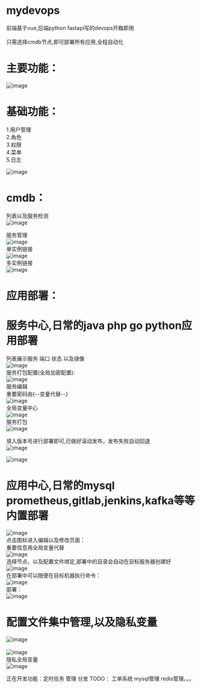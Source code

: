 

# mydevops

前端基于vue,后端python fastapi写的devops开箱即用<br/><br/>
只需选择cmdb节点,即可部署所有应用,全程自动化<br/>

# 主要功能：<br/>
![image](https://user-images.githubusercontent.com/97171025/150096167-9912dd56-8d18-46e3-8753-48563d7090ba.png)

# 基础功能：<br/>
1.用户管理<br/>
2.角色<br/>
3.权限<br/>
4.菜单<br/>
5.日志<br/>

![image](https://user-images.githubusercontent.com/97171025/150096390-c9461c45-6360-4b50-ad5f-c924ba932390.png)<br/>


# cmdb：<br/>
列表以及服务检测<br/>
![image](https://user-images.githubusercontent.com/97171025/150096854-ffa96ec6-2f92-4ead-bf7b-b4d9fc291827.png)<br/>

服务管理<br/>
![image](https://user-images.githubusercontent.com/97171025/150097030-fef25871-c863-448f-89c1-04b23b420118.png)<br/>
单实例链接<br/>
![image](https://user-images.githubusercontent.com/97171025/150097258-3680c6a2-4900-4a3c-9f61-2ba7e69b6892.png)<br/>
多实例链接<br/>
![image](https://user-images.githubusercontent.com/97171025/150097384-48a1b2c7-5d49-4324-9873-aaf7c7a4e5ea.png)<br/>

# 应用部署：<br/>
# 服务中心,日常的java php go python应用部署<br/>
列表展示服务 端口 状态 以及镜像<br/>
![image](https://user-images.githubusercontent.com/97171025/150536548-a1e61636-4d5f-4133-b05d-e9e96a5b47e9.png)<br/>
服务打包配置(全局加密配置):<br/>
![image](https://user-images.githubusercontent.com/97171025/150536897-220d755b-3280-46ee-a77a-32488bcc8df3.png)<br/>
服务编辑<br/> 重要密码由{--变量代替--}<br/>
![image](https://user-images.githubusercontent.com/97171025/150098345-7eea64b9-9114-432f-939f-398dbe51ca29.png)<br/>
全局变量中心<br/>
![image](https://user-images.githubusercontent.com/97171025/150098678-9ae28468-24aa-4b4a-b1f7-04f0a0bec516.png)<br/>
服务打包<br/>
![image](https://user-images.githubusercontent.com/97171025/150537072-c97a109e-f174-47ac-8738-e5211089505a.png)
<br/>


填入版本号进行部署即可,已做好滚动发布，发布失败自动回退<br/>
![image](https://user-images.githubusercontent.com/97171025/150537517-fd94bddf-eb34-44f0-814d-e30dee415e2b.png)<br/>

![image](https://user-images.githubusercontent.com/97171025/150099858-bdbe769b-f5b9-445c-a10c-3d2c853b404e.png)<br/>

# 应用中心,日常的mysql prometheus,gitlab,jenkins,kafka等等内置部署<br/>
![image](https://user-images.githubusercontent.com/97171025/150100372-d96b360d-0473-4620-97f5-51a658fd2c5b.png)<br/>
点击图标进入编辑以及修改页面：<br/>
重要信息用全局变量代替<br/>
![image](https://user-images.githubusercontent.com/97171025/150100658-b450582c-beb5-4814-8e8c-e8696c186d05.png)<br/>
选择节点，以及配置文件绑定,部署中的目录会自动在目标服务器创建好<br/>
![image](https://user-images.githubusercontent.com/97171025/150100806-c0c9c64e-5d97-436b-9878-87fadfc9f232.png)<br/>
在部署中可以随便在目标机器执行命令：<br/>
![image](https://user-images.githubusercontent.com/97171025/150101272-4ff99c6a-ae82-4c4f-add6-f4c57c72e79a.png)<br/>
部署：<br/>
![image](https://user-images.githubusercontent.com/97171025/150101457-e71aad0f-af01-4ccc-9a5d-3df96cdaf485.png)<br/>

# 配置文件集中管理,以及隐私变量<br/>
![image](https://user-images.githubusercontent.com/97171025/150101667-e900c3c6-d35d-4c65-ade2-a4169eccc3c3.png)<br/>
<br/>
![image](https://user-images.githubusercontent.com/97171025/150101753-158b8798-7820-4fc7-8fd2-9a814ffa0a52.png)<br/>
隐私全局变量<br/>
![image](https://user-images.githubusercontent.com/97171025/150101830-82727824-3e18-4128-a70d-046bebc26895.png)<br/>


正在开发功能：定时任务 管理 分发
TODO：
工单系统 mysql管理 redis管理。。。








